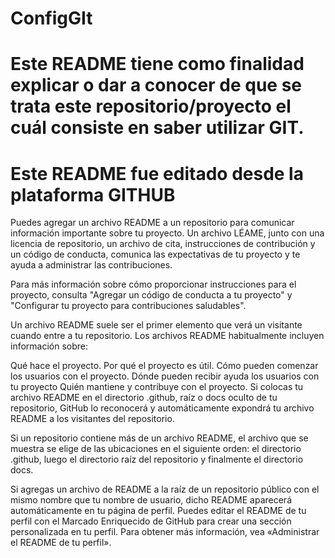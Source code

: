 # ConfigGIt


# Este README tiene como finalidad explicar o dar a conocer de que se trata este repositorio/proyecto el cuál consiste en saber utilizar GIT.

# Este README fue editado desde la plataforma GITHUB



Puedes agregar un archivo README a un repositorio para comunicar información importante sobre tu proyecto. Un archivo LÉAME, junto con una licencia de repositorio, un archivo de cita, instrucciones de contribución y un código de conducta, comunica las expectativas de tu proyecto y te ayuda a administrar las contribuciones.

Para más información sobre cómo proporcionar instrucciones para el proyecto, consulta "Agregar un código de conducta a tu proyecto" y "Configurar tu proyecto para contribuciones saludables".

Un archivo README suele ser el primer elemento que verá un visitante cuando entre a tu repositorio. Los archivos README habitualmente incluyen información sobre:

Qué hace el proyecto.
Por qué el proyecto es útil.
Cómo pueden comenzar los usuarios con el proyecto.
Dónde pueden recibir ayuda los usuarios con tu proyecto
Quién mantiene y contribuye con el proyecto.
Si colocas tu archivo README en el directorio .github, raíz o docs oculto de tu repositorio, GitHub lo reconocerá y automáticamente expondrá tu archivo README a los visitantes del repositorio.

Si un repositorio contiene más de un archivo README, el archivo que se muestra se elige de las ubicaciones en el siguiente orden: el directorio .github, luego el directorio raíz del repositorio y finalmente el directorio docs.

Si agregas un archivo de README a la raíz de un repositorio público con el mismo nombre que tu nombre de usuario, dicho README aparecerá automáticamente en tu página de perfil. Puedes editar el README de tu perfil con el Marcado Enriquecido de GitHub para crear una sección personalizada en tu perfil. Para obtener más información, vea «Administrar el README de tu perfil».